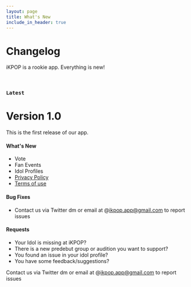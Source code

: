 ```yaml
---
layout: page
title: What's New
include_in_header: true
---
```


# Changelog
iKPOP is a rookie app. Everything is new!

<br>

### `Latest`
# **Version 1.0**
This is the first release of our app. 

#### What's New
- Vote
- Fan Events
- Idol Profiles
- [Privacy Policy](/privacypolicy)
- [Terms of use](/terms)

#### Bug Fixes
- Contact us via Twitter dm or email at @ikpop.app@gmail.com to report issues

#### Requests
- Your Idol is missing at iKPOP?
- There is a new predebut group or audition you want to support?
- You found an issue in your idol profile?
- You have some feedback/suggestions?

Contact us via Twitter dm or email at @ikpop.app@gmail.com to report issues

